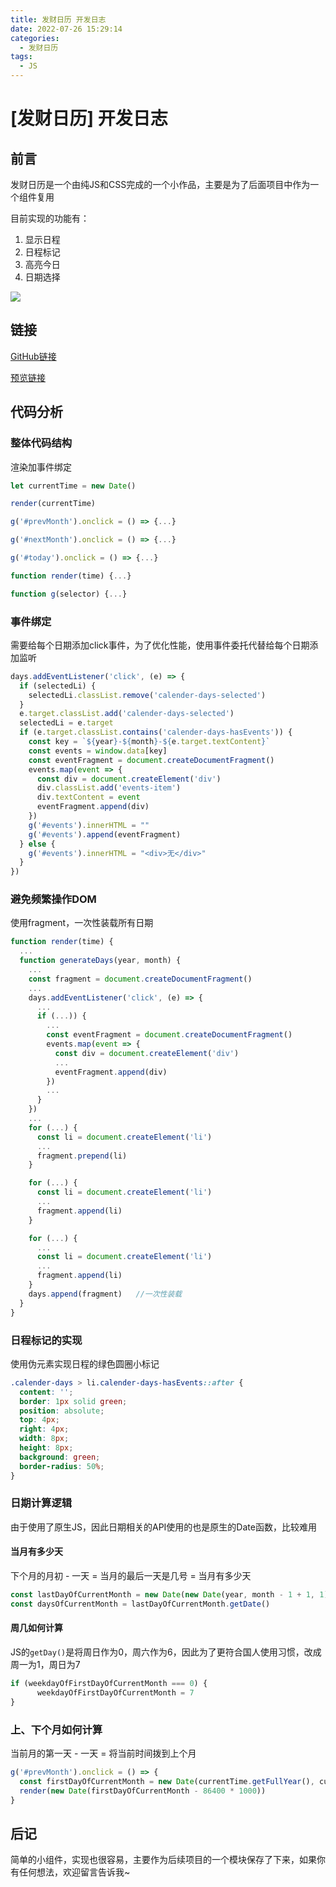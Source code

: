 ```yaml
---
title: 发财日历 开发日志
date: 2022-07-26 15:29:14
categories:
  - 发财日历
tags: 
  - JS
---
```


# \[发财日历] 开发日志

## 前言

发财日历是一个由纯JS和CSS完成的一个小作品，主要是为了后面项目中作为一个组件复用

目前实现的功能有：

1.  显示日程
2.  日程标记
3.  高亮今日
4.  日期选择

![](https://img.bald3r.wang/img/20220726153656.png)

## 链接

[GitHub链接](https://github.com/baIder/rich-calender "GitHub链接")

[预览链接](https://git.balder.wang/rich-calender/ "预览链接")

## 代码分析

### 整体代码结构

渲染加事件绑定

```javascript
let currentTime = new Date()

render(currentTime)

g('#prevMonth').onclick = () => {...}

g('#nextMonth').onclick = () => {...}

g('#today').onclick = () => {...}

function render(time) {...}

function g(selector) {...}
```

### 事件绑定

需要给每个日期添加click事件，为了优化性能，使用事件委托代替给每个日期添加监听

```javascript
days.addEventListener('click', (e) => {
  if (selectedLi) {
    selectedLi.classList.remove('calender-days-selected')
  }
  e.target.classList.add('calender-days-selected')
  selectedLi = e.target
  if (e.target.classList.contains('calender-days-hasEvents')) {
    const key = `${year}-${month}-${e.target.textContent}`
    const events = window.data[key]
    const eventFragment = document.createDocumentFragment()
    events.map(event => {
      const div = document.createElement('div')
      div.classList.add('events-item')
      div.textContent = event
      eventFragment.append(div)
    })
    g('#events').innerHTML = ""
    g('#events').append(eventFragment)
  } else {
    g('#events').innerHTML = "<div>无</div>"
  }
})
```

### 避免频繁操作DOM

使用fragment，一次性装载所有日期

```javascript
function render(time) {
  ...
  function generateDays(year, month) {
    ...
    const fragment = document.createDocumentFragment()
    ...
    days.addEventListener('click', (e) => {
      ...
      if (...)) {
        ...
        const eventFragment = document.createDocumentFragment()
        events.map(event => {
          const div = document.createElement('div')
          ...
          eventFragment.append(div)
        })
        ...
      }
    })
    ...
    for (...) {
      const li = document.createElement('li')
      ...
      fragment.prepend(li)
    }

    for (...) {
      const li = document.createElement('li')
      ...
      fragment.append(li)
    }

    for (...) {
      ...
      const li = document.createElement('li')
      ...
      fragment.append(li)
    }
    days.append(fragment)   //一次性装载
  }
}
```

### 日程标记的实现

使用伪元素实现日程的绿色圆圈小标记

```css
.calender-days > li.calender-days-hasEvents::after {
  content: '';
  border: 1px solid green;
  position: absolute;
  top: 4px;
  right: 4px;
  width: 8px;
  height: 8px;
  background: green;
  border-radius: 50%;
}
```

### 日期计算逻辑

由于使用了原生JS，因此日期相关的API使用的也是原生的Date函数，比较难用

#### 当月有多少天

下个月的月初 - 一天 = 当月的最后一天是几号 = 当月有多少天

```javascript
const lastDayOfCurrentMonth = new Date(new Date(year, month - 1 + 1, 1) - 86400 * 1000)
const daysOfCurrentMonth = lastDayOfCurrentMonth.getDate()

```

#### 周几如何计算

JS的`getDay()`是将周日作为0，周六作为6，因此为了更符合国人使用习惯，改成周一为1，周日为7

```javascript
if (weekdayOfFirstDayOfCurrentMonth === 0) {
      weekdayOfFirstDayOfCurrentMonth = 7
}
```

### 上、下个月如何计算

当前月的第一天 - 一天 = 将当前时间拨到上个月

```javascript
g('#prevMonth').onclick = () => {
  const firstDayOfCurrentMonth = new Date(currentTime.getFullYear(), currentTime.getMonth(), 1)
  render(new Date(firstDayOfCurrentMonth - 86400 * 1000))
}
```

## 后记

简单的小组件，实现也很容易，主要作为后续项目的一个模块保存了下来，如果你有任何想法，欢迎留言告诉我\~
